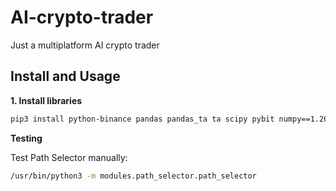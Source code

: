 # AI-crypto-trader
Just a multiplatform AI crypto trader

## Install and Usage

**1. Install libraries**

```bash
pip3 install python-binance pandas pandas_ta ta scipy pybit numpy==1.26.4 matplotlib requests python-dateutil jsonschema 
```

**Testing**

Test Path Selector manually:
```bash
/usr/bin/python3 -m modules.path_selector.path_selector
```